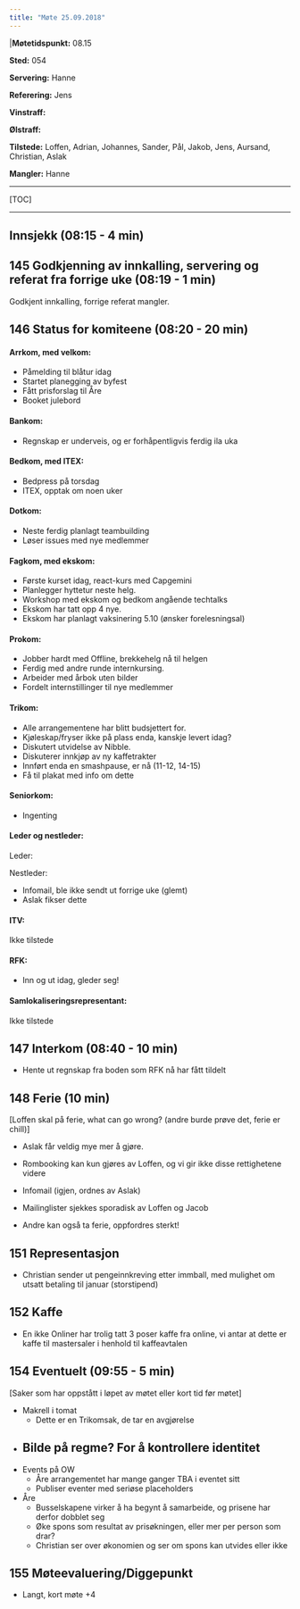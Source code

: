```yaml
---
title: "Møte 25.09.2018"
---
```


|**Møtetidspunkt:** 08.15

**Sted:** 054

**Servering:** Hanne

**Referering:** Jens

**Vinstraff:**

**Ølstraff:** 

**Tilstede:** Loffen, Adrian, Johannes, Sander, Pål, Jakob, Jens, Aursand, Christian, Aslak

**Mangler:** Hanne


- - -

[TOC]

- - -

## Innsjekk (08:15 - 4 min)

## 145 Godkjenning av innkalling, servering og referat fra forrige uke (08:19 - 1 min)
Godkjent innkalling, forrige referat mangler.

## 146 Status for komiteene (08:20 - 20 min)

#### Arrkom, med velkom:

- Påmelding til blåtur idag
- Startet planegging av byfest
- Fått prisforslag til Åre
- Booket julebord

#### Bankom:

- Regnskap er underveis, og er forhåpentligvis ferdig ila uka

#### Bedkom, med ITEX:

- Bedpress på torsdag
- ITEX, opptak om noen uker

#### Dotkom:

- Neste ferdig planlagt teambuilding
- Løser issues med nye medlemmer

#### Fagkom, med ekskom:

- Første kurset idag, react-kurs med Capgemini
- Planlegger hyttetur neste helg.
- Workshop med ekskom og bedkom angående techtalks
- Ekskom har tatt opp 4 nye.
- Ekskom har planlagt vaksinering 5.10 (ønsker forelesningsal)

#### Prokom:

- Jobber hardt med Offline, brekkehelg nå til helgen
- Ferdig med andre runde internkursing.
- Arbeider med årbok uten bilder
- Fordelt internstillinger til nye medlemmer

#### Trikom:

- Alle arrangementene har blitt budsjettert for.
- Kjøleskap/fryser ikke på plass enda, kanskje levert idag?
- Diskutert utvidelse av Nibble.
- Diskuterer innkjøp av ny kaffetrakter
- Innført enda en smashpause, er nå (11-12, 14-15)
- Få til plakat med info om dette

#### Seniorkom:

- Ingenting

#### Leder og nestleder:

Leder:

Nestleder:
- Infomail, ble ikke sendt ut forrige uke (glemt)
- Aslak fikser dette

#### ITV:

Ikke tilstede

#### RFK:

- Inn og ut idag, gleder seg!

#### Samlokaliseringsrepresentant:

Ikke tilstede

## 147 Interkom (08:40 - 10 min)

- Hente ut regnskap fra boden som RFK nå har fått tildelt

## 148 Ferie (10 min)
[Loffen skal på ferie, what can go wrong? (andre burde prøve det, ferie er chill)]

- Aslak får veldig mye mer å gjøre.
- Rombooking kan kun gjøres av Loffen, og vi gir ikke disse rettighetene videre
- Infomail (igjen, ordnes av Aslak)
- Mailinglister sjekkes sporadisk av Loffen og Jacob

- Andre kan også ta ferie, oppfordres sterkt!

## 151 Representasjon

- Christian sender ut pengeinnkreving etter immball, med mulighet om utsatt betaling til januar (storstipend)

## 152 Kaffe

- En ikke Onliner har trolig tatt 3 poser kaffe fra online, vi antar at dette er kaffe til mastersaler i henhold til kaffeavtalen


## 154 Eventuelt (09:55 - 5 min)
[Saker som har oppstått i løpet av møtet eller kort tid før møtet]

- Makrell i tomat
	- Dette er en Trikomsak, de tar en avgjørelse
- Bilde på regme? For å kontrollere identitet
	- 
- Events på OW
	- Åre arrangementet har mange ganger TBA i eventet sitt
	- Publiser eventer med seriøse placeholders
- Åre
	- Busselskapene virker å ha begynt å samarbeide, og prisene har derfor dobblet seg
	- Øke spons som resultat av prisøkningen, eller mer per person som drar?
	- Christian ser over økonomien og ser om spons kan utvides eller ikke

## 155 Møteevaluering/Diggepunkt

- Langt, kort møte +4